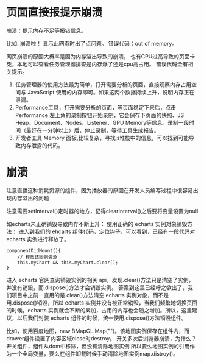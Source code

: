 
# 页面直接报提示崩溃
崩溃：提示内存不足等报错信息。

比如:
崩溃啦！
显示此网页时出了点问题。
错误代码：out of memory。

网页崩溃的原因大概率是因为内存溢出导致的崩溃，
也有CPU过高导致的页面卡死，本地可以查看任务管理器排查是内存爆了还是cpu高占用。
错误代码会有相关提示。

1. 任务管理器的使用方法最为简单，打开需要分析的页面，直接观察内存占用空间与 JavaScript 使用的内存即可。如果这两个数据持续上升，说明内存正在泄漏。
2. Performance工具，打开需要分析的页面，等页面稳定下来后，点击 Performance 左上角的录制按钮开始录制，它会保存下页面的快照、JS Heap、Document、Nodes、Listener、GPU Memory等信息。录制一段时间（最好在一分钟以上）后，停止录制，等待工具生成报告。
3. 开发者工具 Memory 面板,比较复杂，寻找js堆栈中的信息，可以找到可能导致内存泄露的代码。

# 崩溃

注意直播这种消耗资源的组件，因为播放器的原因在开发人员编写过程中很容易出现内存溢出的问题

注意需要setInterval()定时器的地方，记得clearInterval()之后要将变量设置为null

如echarts未正确销毁导致内存不断上升：
使用正确的 echarts 实例对象销毁方法：
进入到我们的 ehcarts 组件代码，定位钩子，可以看到，已经有一段代码对 echarts 实例进行释放了。
```
componentDidMount(){
    // 释放该图例资源
    this.myChart && this.myChart.clear();
}
```
进入 echarts 官网查询销毁实例的相关 api，发现.clear()方法只是清空了实例，并没有销毁，而.dispose()方法才会销毁实例。
答案到这里已经呼之欲出了，我们项目中之前一直用的是.clear()方法清空 echarts 实例对象，而不是用.dispose()销毁，所以 echarts 实例并没有被正常销毁，当我们频繁地切换页面的时候，echarts 实例就会不断的累加，占用的内存也会随之增加。所以，这里建议，以后我们封装 echarts 组件的时候，统一使用.dispose()方法销毁组件。


比如，使用百度地图，new BMapGL.Map("")。该地图实例保存在组件内，而drawer组件设置了内容区域close时destroy。
开关多次后浏览器崩溃，为什么？
开关组件，组件从dom中移除，但没有清除地图实例
所以要么地图实例的引用作为一个全局变量，要么在组件卸载时候手动清除地图实例map.distroy()。